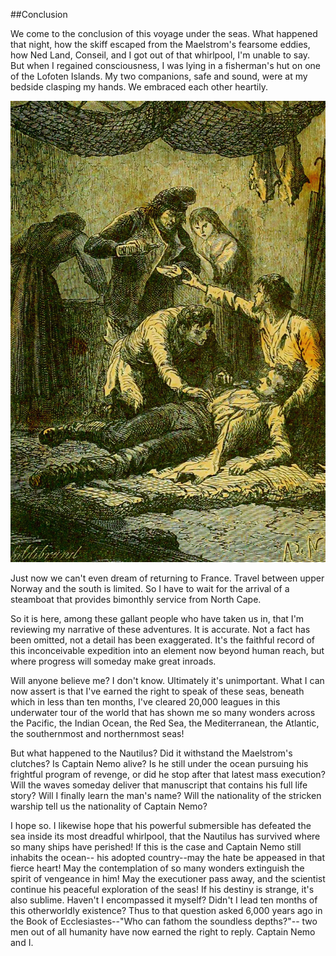 ##Conclusion

We come to the conclusion of this voyage under the seas.
What happened that night, how the skiff escaped from the Maelstrom's
fearsome eddies, how Ned Land, Conseil, and I got out of that whirlpool,
I'm unable to say.  But when I regained consciousness, I was lying
in a fisherman's hut on one of the Lofoten Islands.  My two companions,
safe and sound, were at my bedside clasping my hands.
We embraced each other heartily.

![But when I regained consciousness, I was lying in a fisherman's hut on one of the Lofoten Islands][1]

Just now we can't even dream of returning to France.  Travel between upper
Norway and the south is limited.  So I have to wait for the arrival
of a steamboat that provides bimonthly service from North Cape.

So it is here, among these gallant people who have taken us in,
that I'm reviewing my narrative of these adventures.  It is accurate.
Not a fact has been omitted, not a detail has been exaggerated.
It's the faithful record of this inconceivable expedition into
an element now beyond human reach, but where progress will someday
make great inroads.

Will anyone believe me?  I don't know.  Ultimately it's unimportant.
What I can now assert is that I've earned the right to speak
of these seas, beneath which in less than ten months, I've cleared
20,000 leagues in this underwater tour of the world that has
shown me so many wonders across the Pacific, the Indian Ocean,
the Red Sea, the Mediterranean, the Atlantic, the southernmost
and northernmost seas!

But what happened to the Nautilus?  Did it withstand
the Maelstrom's clutches?  Is Captain Nemo alive?
Is he still under the ocean pursuing his frightful program
of revenge, or did he stop after that latest mass execution?
Will the waves someday deliver that manuscript that contains
his full life story?  Will I finally learn the man's name?
Will the nationality of the stricken warship tell us the nationality
of Captain Nemo?

I hope so.  I likewise hope that his powerful submersible
has defeated the sea inside its most dreadful whirlpool,
that the Nautilus has survived where so many ships have perished!
If this is the case and Captain Nemo still inhabits the ocean--
his adopted country--may the hate be appeased in that fierce heart!
May the contemplation of so many wonders extinguish the spirit of
vengeance in him!  May the executioner pass away, and the scientist
continue his peaceful exploration of the seas!  If his destiny
is strange, it's also sublime.  Haven't I encompassed it myself?
Didn't I lead ten months of this otherworldly existence?
Thus to that question asked 6,000 years ago in the Book
of Ecclesiastes--"Who can fathom the soundless depths?"--
two men out of all humanity have now earned the right to reply.
Captain Nemo and I.

[1]: source/verne_undersea/img/110.jpg
